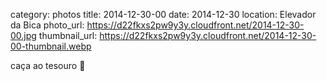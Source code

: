 category: photos 
title: 2014-12-30-00
date: 2014-12-30
location: Elevador da Bica
photo_url: https://d22fkxs2pw9y3y.cloudfront.net/2014-12-30-00.jpg
thumbnail_url: https://d22fkxs2pw9y3y.cloudfront.net/2014-12-30-00-thumbnail.webp

caça ao tesouro 🍞 